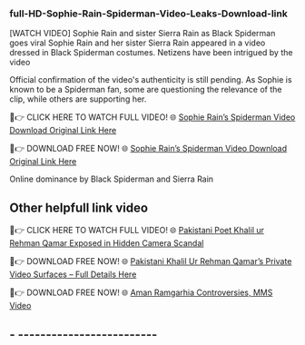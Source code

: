 ###      full-HD-Sophie-Rain-Spiderman-Video-Leaks-Download-link  ###
[WATCH VIDEO] Sophie Rain and sister Sierra Rain as Black Spiderman goes viral
Sophie Rain and her sister Sierra Rain appeared in a video dressed in Black Spiderman costumes. Netizens have been intrigued by the video

Official confirmation of the video's authenticity is still pending. As Sophie is known to be a Spiderman fan, some are questioning the relevance of the clip, while others are supporting her. 


🔴👉 CLICK HERE TO WATCH FULL VIDEO! 🌐 [Sophie Rain’s Spiderman Video Download Original Link Here](https://www.etcnews.tv/maya-gs-viral-video-explained-and-how-to-find-the-original-link/)


🔴👉 DOWNLOAD FREE NOW! 🌐 [Sophie Rain’s Spiderman Video Download Original Link Here](https://www.leakstime.com/sophie-rains-spiderman-video-sparks-online/)


Online dominance by Black Spiderman and Sierra Rain

## Other helpfull link video 

🔴👉 CLICK HERE TO WATCH FULL VIDEO! 🌐  [Pakistani Poet Khalil ur Rehman Qamar Exposed in Hidden Camera Scandal](https://www.etcnews.tv/khalil-ur-rehman-qamar-exposed-in-hidden-camera-scandal/)


🔴👉 DOWNLOAD FREE NOW! 🌐 [Pakistani Khalil Ur Rehman Qamar’s Private Video Surfaces – Full Details Here](https://www.leakstime.com/khalil-ur-rehman-qamars-private-video-surfaces-full/)


🔴👉 DOWNLOAD FREE NOW! 🌐  [Aman Ramgarhia Controversies, MMS Video](https://www.etcnews.tv/aman-ramgarhias-life-career-controversies-and-more/)

##       -     ------------------------- ###########
